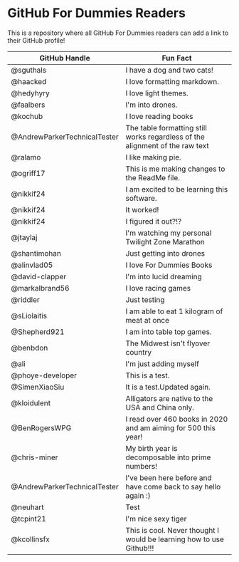 # GitHub For Dummies Readers
This is a repository where all GitHub For Dummies readers can add a link to their GitHub profile!

| GitHub Handle                | Fun Fact                                                                     |
|------------------------------|------------------------------------------------------------------------------|
| @sguthals                    | I have a dog and two cats!                                                   |
| @haacked                     | I love formatting markdown.                                                  |
| @hedyhyry                    | I love light themes.                                                         |
| @faalbers                    | I'm into drones.                                                             |
| @kochub                      | I love reading books                                                         |
| @AndrewParkerTechnicalTester | The table formatting still works regardless of the alignment of the raw text |
| @ralamo                      | I like making pie.                                                           |
| @ogriff17                    | This is me making changes to the ReadMe file.                                |
| @nikkif24                    | I am excited to be learning this software.                                   |
| @nikkif24                    | It worked!                                                                   |
| @nikkif24                    | I figured it out?!?                                                          |
| @jtaylaj                     | I'm watching my personal Twilight Zone Marathon                              |
| @shantimohan                 | Just getting into drones                                                     |
| @alinvlad05                  | I love For Dummies Books                                                     |
| @david-clapper               | I'm into lucid dreaming                                                      |
| @markalbrand56               | I love racing games                                                          |
| @riddler                     | Just testing                                                                 |
| @sLiolaitis                  | I am able to eat 1 kilogram of meat at once                                  |
| @Shepherd921                 | I am into table top games.                                                   |
| @benbdon                     | The Midwest isn't flyover country                                            |
| @ali                         | I'm just adding myself                                                       |
| @phoye-developer             | This is a test.                                                              |
| @SimenXiaoSiu                | It is a test.Updated again.                                                  |
| @kloidulent                  | Alligators are native to the USA and China only.                             |
| @BenRogersWPG                | I read over 460 books in 2020 and am aiming for 500 this year!               |
| @chris-miner                 | My birth year is decomposable into prime numbers!                            |
| @AndrewParkerTechnicalTester | I've been here before and have come back to say hello again :)               |
| @neuhart                     | Test                                                                         |
| @tcpint21                    | I'm nice sexy tiger                                                          |
| @kcollinsfx                  | This is cool. Never thought I would be learning how to use Github!!!         |

